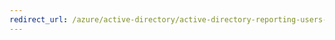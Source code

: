 ```yaml
---
redirect_url: /azure/active-directory/active-directory-reporting-users-with-anomalous-sign-in-activity
---
```

